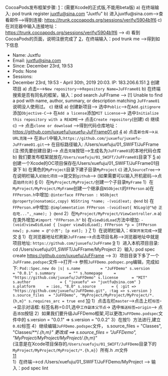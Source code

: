 
CocoaPods发布框架步骤:
[1](注册)：(需要Xcode的正式版,不能用beta版)
a)   在终端输入:  pod trunk register  juxtfu@sina.com "Juxtfu"
b)   进入juxtfu@sina.com-->查看邮件-->得到连接: https://trunk.cocoapods.org/sessions/verify/5904b1f6
c)   在浏览器中输入连接地址：https://trunk.cocoapods.org/sessions/verify/5904b1f6 -->
d)   看到CocoaPods的页面，说明注册完成了
[2](检查是否注册成功)，在终端输入：pod trunk me    -->得到如下信息
- Name:     Juxtfu
- Email:    juxtfu@sina.com
- Since:    December 23rd, 19:53
- Pods:     None
- Sessions:
- December 23rd, 19:53 - April 30th, 2019 20:03. IP: 183.206.6.151
[3](进入github) 创建项目
a)  点击`+`-->`New repository`-->`Repository Name=JuFFrame01`
b)  在终端搜索是否有同名的框架，输入：pod search JuFFrame  -->
[!] Unable to find a pod with name, author, summary, or description matching `JuFFrame01`
说明没人使用过。
c) 继续 a) 创建新项目--> 选中`Poblic`-->在`Add.gitignore`添加`Objective-C`-->
    在`Add a license`添加`MIT License`-->
    选中`Initialize this repository with a README`-->
    点击`Create repository`(创建)
d) 继续 c) --> 点击`clone or download` -->得到代码仓库地址：
    https://github.com/juxuefu/juxuefu-JuFFrame01.git
[4](进入SourceTree)
a) 点击`新仓库`-->`从URL克隆`-->
    在`源url`中输入:`https://github.com/juxuefu/juxuefu-JuFFrame01.git`-->
    在目标路径输入: /Users/xuefuju/01_SWIFT/JuFFrame (注:预先要创建目录)-->
    点击`克隆`按钮-->生成名为`JuFFrame01`的本地代码仓库
b) 我们要发布框架就放在`/Users/xuefuju/01_SWIFT/JuFFrame01`目录下
[5](在正式版Xcode创建一个OC项目MyProject)
a) 创建一个Xcode的OC项目保存在/Users/xuefuju/01_SWIFT/JuFFrame01目录下
b) 在黄色的`MyProject`目录下建子目录`MyProject`
c) 进入`SourceTree`-->在说明栏输入`初始化项目`-->提交到`github`-->
   (如果需要可以输入开机密码-->点击`始终允许`)
[6](正式开始写项目)
0）在`MyProject/MyProject/`创建一个子目录`MyFrame`
1）在`MyProject/MyProject/MyFrame`创建一个继承自`NSObject`的`FFPerson`
a)在`FFPerson.h`中增加:
`@interface FFPerson : NSObject
@property(nonatomic,copy) NSString *name;
-(void)eat;
@end`
b)   在`FFPerson.m`中增加:
`@implementation FFPerson
-(void)eat{
    NSLog(@"%@ 正在吃...",_name);
}
@end`
2）在`MyProject/MyProject/ViewController.m`
a)  在类外增加:`#import "FFPerson.h"`
b)  在`viewDidLoad`方法中增加:
`- (void)viewDidLoad {
    [super viewDidLoad];
   FFPerson *p = [FFPerson new];
   p.name = @"小芳";
 [p eat];
}`
[7](进入SourceTree)
1）在说明栏输入：`框架开发完成`-->提交
[8](回到github主页)
1）在浏览器地址栏刷新`JuFFrame`-->点击项目名称-->浏览器地址中就是项目地址:
`https://github.com/juxuefu/JuFFrame`
[9](进入终端)
1）进入本机项目目录: cd  /Users/xuefuju/01_SWIFT/JuFFrame/MyProject
2）输入: pod spec create https://github.com/juxuefu/JuFFrame -->
3）项目目录下多了一个`JuFFrame.podspec`文件-->打开-->
     参照`JuFFDemo.podspec.png`编辑，完成如下:
     `Pod::Spec.new do |s|
     s.name         = "JuFFDemo"
     s.version      = "0.0.1"
     s.summary      = ""
     s.homepage     = "https://github.com/juxuefu/JuFFDemo"
     s.license      = "MIT"
     s.author             = { "juxuefu" => "juxtfu@sina.com" }
     s.platform     = :ios, "8.0"
     s.source       = { :git => "https://github.com/juxuefu/JuFFDemo.git", :tag => s.version }
     s.source_files  = "JuFFDemo", "MyProject/MyProject/MyProject/*.{h,m}"
     s.requires_arc = true
     end`
[10](进入SourceTree)
1）点击左栏`master`-->点击上栏`标签`-->显示对话框: 标签名称=0.01,选中`工作副本父节点`->
      选中`推送标签=origin`--> 点击`添加`按钮
2）如果我们要升级JuFFDemo框架,可以更改`JuFFDemo.podspec`文件中的
     s.version      = "0.0.1"   =>   s.version      = "0.0.2"
3）在按1）方法进行,建立 `0.02`标签
4）继续编辑`JuFFDemo.podspec`文件，
     s.source_files  = "Classes", "Classes/**/*.{h,m}"    更改成 ==>
     s.source_files  = "JuFFDemo", "MyProject/MyProject/MyProject/*.{h,m}"  
    (注意是在Xcode项目保存的`/Users/xuefuju/01_SWIFT/JuFFDemo`目录下的
    `MyProject/MyProject/MyProject/*.{h,m}`）所有.h .m文件   
 [11](验证.spec文件)    
 1）在终端-->cd  /Users/xuefuju/01_SWIFT/JuFFDemo/MyProject  -->
       输入：pod spec lint

       
     
